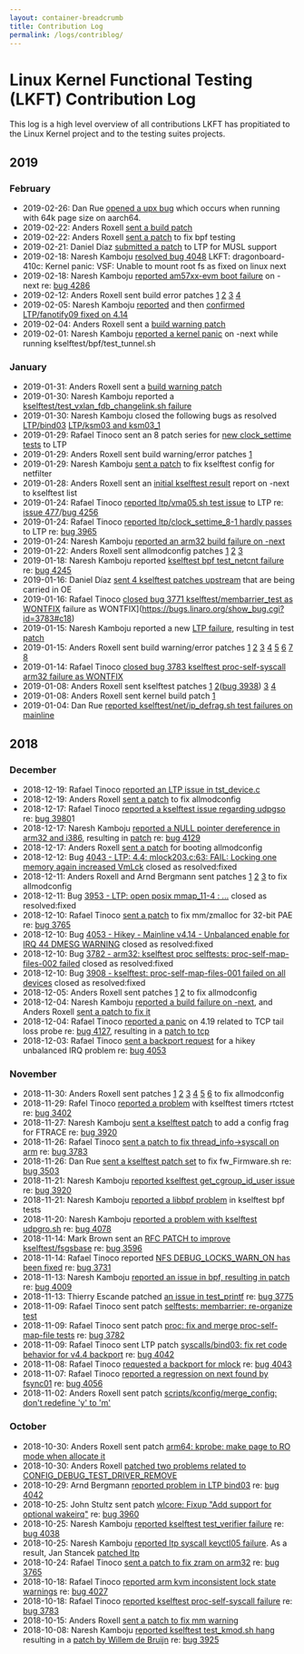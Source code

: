 ```yaml
---
layout: container-breadcrumb
title: Contribution Log
permalink: /logs/contriblog/
---
```


# Linux Kernel Functional Testing (LKFT) Contribution Log

This log is a high level overview of all contributions LKFT has propitiated to the
Linux Kernel project and to the testing suites projects.

<!---

    Concept:
        This is designed to be a human curated and human readable log of the
        contributions that the KV team and the LKFT project make upstream.

        Human judgement is expected in terms of which events are listed and
        which may be excluded. Some events occur too regularly, or are too
        minor to list here.

    General Format:
        - <date>: <person> <verb> to <destination> re: <bug>

    Where:
        date: date the action occurred
        person: email address of person taking an action
        verb: description of action taken. May be "reported", "sent patch",
              followed by a *very brief* description of the context. This
              should link to a mailing list post. If it's a mailing list
              that lore supports, please use a lore link.
        re: Link to bug reference, if available
-->

## 2019

### February
- 2019-02-26: Dan Rue [opened a upx bug](https://github.com/upx/upx/issues/254)
  which occurs when running with 64k page size on aarch64.
- 2019-02-22: Anders Roxell [sent a build
  patch](https://lore.kernel.org/lkml/20190222152554.30006-1-anders.roxell@linaro.org)
- 2019-02-22: Anders Roxell [sent a
  patch](https://lore.kernel.org/lkml/20190222084652.1326-1-anders.roxell@linaro.org)
  to fix bpf testing
- 2019-02-21: Daniel Díaz [submitted a
  patch](http://lists.linux.it/pipermail/ltp/2019-February/010916.html) to LTP
  for MUSL support
- 2019-02-18: Naresh Kamboju [resolved bug
  4048](https://bugs.linaro.org/show_bug.cgi?id=4084#c7) LKFT:
  dragonboard-410c: Kernel panic: VSF: Unable to mount root fs as fixed on
  linux next
- 2019-02-18: Naresh Kamboju [reported am57xx-evm boot
  failure](https://lore.kernel.org/lkml/CA+G9fYsmC5ckLXfQxSUn-tqxLZ4NofEyb9RA69Q07RUoxc79RQ@mail.gmail.com)
  on -next re: [bug 4286](https://bugs.linaro.org/show_bug.cgi?id=4286)
- 2019-02-12: Anders Roxell sent build error patches
  [1](https://lore.kernel.org/lkml/20190212112121.32163-1-anders.roxell@linaro.org)
  [2](https://lore.kernel.org/lkml/20190214205812.7311-1-anders.roxell@linaro.org)
  [3](https://lore.kernel.org/lkml/20190213221625.7551-1-anders.roxell@linaro.org)
  [4](https://lore.kernel.org/lkml/20190218110050.10589-1-anders.roxell@linaro.org)
- 2019-02-05: Naresh Kamboju
  [reported](https://lore.kernel.org/lkml/CA+G9fYvh6axRDLWpR3_ozw46JUknsYgEjvYOZfQEUbhroHPVTA@mail.gmail.com/)
  and then [confirmed LTP/fanotify09 fixed on
  4.14](https://lore.kernel.org/lkml/CA+G9fYu5b4Zk2ibs2f400NKVmVcFayxP+nkRMyY-qYXo0zjWVg@mail.gmail.com/)
- 2019-02-04: Anders Roxell sent a [build warning
  patch](https://lore.kernel.org/lkml/20190204132904.9288-1-anders.roxell@linaro.org)
- 2019-02-01: Naresh Kamboju [reported a kernel
  panic](https://lore.kernel.org/lkml/CA+G9fYu-RXRUPyTeAfSQjXXbtGQeTkbhns9-L5ZVhm12G3xhmQ@mail.gmail.com)
  on -next while running kselftest/bpf/test_tunnel.sh

### January
- 2019-01-31: Anders Roxell sent a [build warning
  patch](https://lore.kernel.org/lkml/20190131161046.21886-1-anders.roxell@linaro.org)
- 2019-01-30: Naresh Kamboju reported a [kselftest/test_vxlan_fdb_changelink.sh
  failure](https://lore.kernel.org/netdev/CA+G9fYtR3+VF65c33rGZxq+Lib5G714x2tq4Jq_DhhsVqem6gQ@mail.gmail.com)
- 2019-01-30: Naresh Kamboju closed the following bugs as resolved
  [LTP/bind03](https://bugs.linaro.org/show_bug.cgi?id=4042) [LTP/ksm03 and
  ksm03_1](https://bugs.linaro.org/show_bug.cgi?id=4255)
- 2019-01-29: Rafael Tinoco sent an 8 patch series for [new clock_settime
  tests](http://lists.linux.it/pipermail/ltp/2019-January/010655.html) to LTP
- 2019-01-29: Anders Roxell sent build warning/error patches
  [1](https://lore.kernel.org/lkml/20190129130146.11934-1-anders.roxell@linaro.org)
- 2019-01-29: Naresh Kamboju [sent a
  patch](https://lore.kernel.org/netdev/20190129062835.31122-1-naresh.kamboju@linaro.org)
  to fix kselftest config for netfilter
- 2019-01-28: Anders Roxell sent an [initial kselftest
  result](https://lists.linaro.org/pipermail/lkft-triage/2019-January/008967.html)
  report on -next to kselftest list
- 2019-01-24: Rafael Tinoco [reported ltp/vma05.sh test
  issue](http://lists.linux.it/pipermail/ltp/2019-January/010634.html) to LTP
  re: [issue 477](https://github.com/linux-test-project/ltp/issues/477)/[bug
  4256](https://bugs.linaro.org/show_bug.cgi?id=4256)
- 2019-01-24: Rafael Tinoco [reported ltp/clock_settime_8-1 hardly
  passes](https://github.com/linux-test-project/ltp/issues/478) to LTP re: [bug
  3965](https://bugs.linaro.org/show_bug.cgi?id=3965)
- 2019-01-24: Naresh Kamboju [reported an arm32 build failure on
  -next](https://lore.kernel.org/linux-arm-kernel/CA+G9fYv0m79UC+Pq9Cq_5vGcos8A87oPYA7Ph7LUyZrfEkLXQA@mail.gmail.com)
- 2019-01-22: Anders Roxell sent allmodconfig patches
  [1](https://lore.kernel.org/lkml/20190122103602.2641-1-anders.roxell@linaro.org)
  [2](https://lore.kernel.org/lkml/20190122083735.13286-1-anders.roxell@linaro.org)
  [3](https://lore.kernel.org/lkml/20190123114811.25388-1-anders.roxell@linaro.org)
- 2019-01-18: Naresh Kamboju reported [kselftest bpf test_netcnt
  failure](https://lore.kernel.org/netdev/CA+G9fYu-ku4dCOnUReot5jz3X18P1dWKiZCnnZaAJJt+p_HNjQ@mail.gmail.com)
  re: [bug 4245](https://bugs.linaro.org/show_bug.cgi?id=4245)
- 2019-01-16: Daniel Díaz [sent 4 kselftest patches
  upstream](https://lore.kernel.org/lkml/20190116174320.14938-1-daniel.diaz@linaro.org)
  that are being carried in OE
- 2019-01-16: Rafael Tinoco [closed bug 3771 kselftest/membarrier_test as
  WONTFIX](https://bugs.linaro.org/show_bug.cgi?id=3771#c13) failure as
  WONTFIX](https://bugs.linaro.org/show_bug.cgi?id=3783#c18)
- 2019-01-15: Naresh Kamboju reported a new [LTP
  failure](http://lists.linux.it/pipermail/ltp/2019-January/010535.html),
  resulting in test
  [patch](https://github.com/linux-test-project/ltp/commit/a78e15494bfdc6be68026031ee6d7abd1e7ae9f2)
- 2019-01-15: Anders Roxell sent build warning/error patches
  [1](https://lore.kernel.org/lkml/20190110101407.7583-1-anders.roxell@linaro.org)
  [2](https://lore.kernel.org/lkml/20190111122525.21167-1-anders.roxell@linaro.org)
  [3](https://lore.kernel.org/lkml/20190114111327.27272-1-anders.roxell@linaro.org)
  [4](https://lore.kernel.org/lkml/20190114111435.27397-1-anders.roxell@linaro.org)
  [5](https://lore.kernel.org/lkml/20190114095754.23175-1-anders.roxell@linaro.org)
  [6](https://lore.kernel.org/lkml/20190114095540.22956-1-anders.roxell@linaro.org)
  [7](https://lore.kernel.org/lkml/20190110111535.11235-1-anders.roxell@linaro.org)
  [8](https://lore.kernel.org/lkml/20190115191839.13823-1-anders.roxell@linaro.org)
- 2019-01-14: Rafael Tinoco [closed bug 3783 kselftest proc-self-syscall arm32
  failure as WONTFIX](https://bugs.linaro.org/show_bug.cgi?id=3783#c18)
- 2019-01-08: Anders Roxell sent kselftest patches
  [1](https://lore.kernel.org/lkml/20190108092223.12467-1-anders.roxell@linaro.org)
  [2](https://lore.kernel.org/lkml/20190108092303.12597-1-anders.roxell@linaro.org)([bug
  3938](https://bugs.linaro.org/show_bug.cgi?id=3938))
  [3](https://lore.kernel.org/lkml/20190108092525.12817-1-anders.roxell@linaro.org)
  [4](https://lore.kernel.org/lkml/20190108092654.13113-1-anders.roxell@linaro.org)
- 2019-01-08: Anders Roxell sent kernel build patch
  [1](https://lore.kernel.org/lkml/20190108143713.15120-1-anders.roxell@linaro.org)
- 2019-01-04: Dan Rue [reported kselftest/net/ip_defrag.sh test failures on
  mainline](https://marc.info/?l=linux-netdev&m=154662102601613&w=2)

## 2018
### December
- 2018-12-19: Rafael Tinoco [reported an LTP issue in
  tst_device.c](http://lists.linux.it/pipermail/ltp/2018-December/010344.html)
- 2018-12-19: Anders Roxell [sent a
  patch](https://lore.kernel.org/lkml/20181219140040.8637-1-anders.roxell@linaro.org)
  to fix allmodconfig
- 2018-12-17: Rafael Tinoco [reported a kselftest issue regarding
  udpgso](https://lore.kernel.org/lkml/bbabafb5-e16c-4025-31d0-d9e5feb5f39a@linaro.org)
  re: [bug 3980](https://bugs.linaro.org/show_bug.cgi?id=3980)1
- 2018-12-17: Naresh Kamboju [reported a NULL pointer dereference in arm32 and
  i386](https://www.spinics.net/lists/netdev/msg540473.html), resulting in
  [patch](https://www.spinics.net/lists/netdev/msg543568.html) re: [bug
  4129](https://bugs.linaro.org/show_bug.cgi?id=4129)
- 2018-12-17: Anders Roxell [sent a
  patch](https://lore.kernel.org/lkml/20181217150326.30933-1-anders.roxell@linaro.org)
  for booting allmodconfig
- 2018-12-12: Bug [4043 - LTP: 4.4: mlock203.c:63: FAIL: Locking one memory
  again increased VmLck](https://bugs.linaro.org/show_bug.cgi?id=4043) closed
  as resolved:fixed
- 2018-12-11: Anders Roxell and Arnd Bergmann sent patches
  [1](https://lore.kernel.org/lkml/20181211103733.22284-1-anders.roxell@linaro.org)
  [2](https://lore.kernel.org/lkml/20181211103616.22137-1-anders.roxell@linaro.org)
  [3](https://lore.kernel.org/lkml/20181211133453.2835077-1-arnd@arndb.de) to
  fix allmodconfig
- 2018-12-11: Bug [3953 - LTP: open posix mmap_11-4 :
  ...](https://bugs.linaro.org/show_bug.cgi?id=3953) closed as resolved:fixed
- 2018-12-10: Rafael Tinoco [sent a
  patch](https://lore.kernel.org/lkml/20181210142105.6750-1-rafael.tinoco@linaro.org)
  to fix mm/zmalloc for 32-bit PAE re: [bug
  3765](https://bugs.linaro.org/show_bug.cgi?id=3765)
- 2018-12-10: Bug [4053 - Hikey - Mainline v4.14 - Unbalanced enable for IRQ 44
  DMESG WARNING](https://bugs.linaro.org/show_bug.cgi?id=4053) closed as
  resolved:fixed
- 2018-12-10: Bug [3782 - arm32: kselftest proc selftests:
  proc-self-map-files-002 failed](https://bugs.linaro.org/show_bug.cgi?id=3782)
  closed as resolved:fixed
- 2018-12-10: Bug [3908 - kselftest: proc-self-map-files-001 failed on all
  devices](https://bugs.linaro.org/show_bug.cgi?id=3908) closed as
  resolved:fixed
- 2018-12-05: Anders Roxell sent patches
  [1](https://lore.kernel.org/lkml/20181204194044.9506-1-anders.roxell@linaro.org)
  [2](https://lore.kernel.org/lkml/20181206143011.23719-1-anders.roxell@linaro.org)
  to fix allmodconfig
- 2018-12-04: Naresh Kamboju [reported a build failure on
  -next](https://lore.kernel.org/lkml/CA+G9fYsvJkW5_hruVYzLX3g9_5scj9nnL240rOMQ+DSz70dqqQ@mail.gmail.com),
  and Anders Roxell [sent a patch to fix
  it](https://github.com/linaro/lkft-website)
- 2018-12-04: Rafael Tinoco [reported a
  panic](https://lore.kernel.org/lkml/716b46ef-03da-9656-92fd-3823f31f5ce6@linaro.org)
  on 4.19 related to TCP tail loss probe re: [bug
  4127](https://bugs.linaro.org/show_bug.cgi?id=4127), resulting in a [patch to
  tcp](https://www.spinics.net/lists/netdev/msg538027.html)
- 2018-12-03: Rafael Tinoco [sent a backport
  request](https://lore.kernel.org/lkml/20181203133107.4002-1-rafael.tinoco@linaro.org)
  for a hikey unbalanced IRQ problem re: [bug
  4053](https://bugs.linaro.org/show_bug.cgi?id=4053)

### November

- 2018-11-30: Anders Roxell sent patches
  [1](https://lore.kernel.org/lkml/20181128081239.18317-1-anders.roxell@linaro.org)
  [2](https://lore.kernel.org/lkml/20181128081334.18408-1-anders.roxell@linaro.org)
  [3](https://lore.kernel.org/lkml/20181130145622.26334-1-anders.roxell@linaro.org)
  [4](https://lore.kernel.org/lkml/20181130150859.27366-1-anders.roxell@linaro.org)
  [5](https://lore.kernel.org/lkml/20181130150935.27493-1-anders.roxell@linaro.org)
  [6](https://lore.kernel.org/lkml/20181130160508.28230-1-anders.roxell@linaro.org)
  to fix allmodconfig
- 2018-11-29: Rafel Tinoco [reported a
  problem](https://lore.kernel.org/lkml/a304b6f1-11db-543b-2cb3-372f34dc7697@linaro.org)
  with kselftest timers rtctest re: [bug
  3402](https://bugs.linaro.org/show_bug.cgi?id=3402)
- 2018-11-27: Naresh Kamboju [sent a kselftest
  patch](https://lists.linaro.org/pipermail/linux-kselftest-mirror/2018-November/002853.html)
  to add a config frag for FTRACE re: [bug
  3920](https://bugs.linaro.org/show_bug.cgi?id=3920)
- 2018-11-26: Rafael Tinoco [sent a patch to fix thread_info->syscall on
  arm](https://lore.kernel.org/lkml/20181126225335.10477-1-rafael.tinoco@linaro.org/)
  re: [bug 3783](https://bugs.linaro.org/show_bug.cgi?id=3783)
- 2018-11-26: Dan Rue [sent a kselftest patch
  set](https://lore.kernel.org/lkml/20181127031218.24419-1-dan.rue@linaro.org/)
  to fix fw_Firmware.sh re: [bug
  3503](https://bugs.linaro.org/show_bug.cgi?id=3503)
- 2018-11-21: Naresh Kamboju [reported kselftest get_cgroup_id_user
  issue](https://lists.linaro.org/pipermail/linux-kselftest-mirror/2018-November/002831.html)
  re: [bug 3920](https://bugs.linaro.org/show_bug.cgi?id=3920)
- 2018-11-21: Naresh Kamboju [reported a libbpf
  problem](https://lists.linaro.org/pipermail/linux-kselftest-mirror/2018-November/002832.html)
  in kselftest bpf tests
- 2018-11-20: Naresh Kamboju [reported a problem with kselftest
  udpgro.sh](https://www.spinics.net/lists/netdev/msg534015.html) re: [bug
  4078](https://bugs.linaro.org/show_bug.cgi?id=4078)
- 2018-11-14: Mark Brown sent an [RFC PATCH to improve
  kselftest/fsgsbase](https://lore.kernel.org/lkml/20181114195043.8021-1-broonie@kernel.org/)
  re: [bug 3596](https://bugs.linaro.org/show_bug.cgi?id=3596)
- 2018-11-14: Rafael Tinoco reported [NFS DEBUG_LOCKS_WARN_ON has been
  fixed](https://lore.kernel.org/lkml/c351b04b-e83e-d090-a6b2-b8b08a688872@linaro.org/)
  re: [bug 3731](https://bugs.linaro.org/show_bug.cgi?id=3731#c15)
- 2018-11-13: Naresh Kamboju [reported an issue in bpf, resulting in
  patch](https://www.spinics.net/lists/netdev/msg533569.html) re: [bug
  4009](https://bugs.linaro.org/show_bug.cgi?id=4009)
- 2018-11-13: Thierry Escande patched [an issue in
  test_printf](https://lore.kernel.org/lkml/20180613171840.29827-1-thierry.escande@linaro.org/)
  re: [bug 3775](https://bugs.linaro.org/show_bug.cgi?id=3775)
- 2018-11-09: Rafael Tinoco sent patch [selftests: membarrier: re-organize
  test](https://lore.kernel.org/lkml/20181109154911.24464-1-rafael.tinoco@linaro.org/)
- 2018-11-09: Rafael Tinoco sent patch [proc: fix and merge proc-self-map-file
  tests](https://lore.kernel.org/lkml/20181109113036.21512-1-rafael.tinoco@linaro.org/)
  re: [bug 3782](https://bugs.linaro.org/show_bug.cgi?id=3782)
- 2018-11-09: Rafael Tinoco sent LTP patch [syscalls/bind03: fix ret code
  behavior for v4.4
  backport](http://lists.linux.it/pipermail/ltp/2018-November/009894.html) re:
  [bug 4042](https://bugs.linaro.org/show_bug.cgi?id=4042)
- 2018-11-08: Rafael Tinoco [requested a backport for
  mlock](https://lists.linaro.org/pipermail/linux-stable-mirror/2018-November/069243.html)
  re: [bug 4043](https://bugs.linaro.org/show_bug.cgi?id=4043)
- 2018-11-07: Rafael Tinoco [reported a regression on next found by
  fsync01](https://www.spinics.net/lists/linux-next/msg45114.html) re: [bug
  4056](https://bugs.linaro.org/show_bug.cgi?id=4056)
- 2018-11-02: Anders Roxell sent patch [scripts/kconfig/merge_config: don't
  redefine 'y' to
  'm'](https://lore.kernel.org/lkml/20181102114119.23859-1-anders.roxell@linaro.org/)

### October

- 2018-10-30: Anders Roxell sent patch [arm64: kprobe: make page to RO mode
  when allocate
  it](https://lore.kernel.org/lkml/20181030113850.31150-1-anders.roxell@linaro.org/)
- 2018-10-30: Anders Roxell [patched two problems related to
  CONFIG_DEBUG_TEST_DRIVER_REMOVE](https://lore.kernel.org/lkml/20181030113545.30999-1-anders.roxell@linaro.org/)
- 2018-10-29: Arnd Bergmann [reported problem in LTP
  bind03](https://lore.kernel.org/lkml/20180831111436.GA23780@dell5510/T/#m170eaa199fc14995b2bae1aae150f5c758ebbb18)
  re: [bug 4042](https://bugs.linaro.org/show_bug.cgi?id=4042)
- 2018-10-25: John Stultz sent patch [wlcore: Fixup "Add support for optional
  wakeirq"](https://lore.kernel.org/lkml/1540490241-32021-1-git-send-email-john.stultz@linaro.org/)
  re: [bug 3960](https://bugs.linaro.org/show_bug.cgi?id=3960)
- 2018-10-25: Naresh Kamboju [reported kselftest test_verifier
  failure](https://lists.linaro.org/pipermail/linux-kselftest-mirror/2018-October/002541.html)
  re: [bug 4038](https://bugs.linaro.org/show_bug.cgi?id=4038)
- 2018-10-25: Naresh Kamboju [reported ltp syscall keyctl05
  failure](http://lists.linux.it/pipermail/ltp/2018-October/009571.html). As a
  result, Jan Stancek [patched
  ltp](http://lists.linux.it/pipermail/ltp/2018-October/009752.html)
- 2018-10-24: Rafael Tinoco [sent a patch to fix zram on
  arm32](https://lore.kernel.org/lkml/20181025012745.20884-1-rafael.tinoco@linaro.org/)
  re: [bug 3765](https://bugs.linaro.org/show_bug.cgi?id=3765)
- 2018-10-18: Rafael Tinoco [reported arm kvm inconsistent lock state
  warnings](https://www.spinics.net/lists/netdev/msg529635.html) re: [bug
  4027](https://bugs.linaro.org/show_bug.cgi?id=4027)
- 2018-10-18: Rafael Tinoco [reported kselftest proc-self-syscall
  failure](http://lists.infradead.org/pipermail/linux-arm-kernel/2018-October/607895.html)
  re: [bug 3783](https://bugs.linaro.org/show_bug.cgi?id=3783)
- 2018-10-15: Anders Roxell [sent a patch to fix mm
  warning](https://lore.kernel.org/lkml/20181015111600.5479-1-anders.roxell@linaro.org/)
- 2018-10-08: Naresh Kamboju [reported kselftest test_kmod.sh
  hang](https://lists.linaro.org/pipermail/linux-kselftest-mirror/2018-October/002378.html)
  resulting in a [patch by Willem de
  Bruijn](http://patchwork.ozlabs.org/patch/942590/) re: [bug
  3925](https://bugs.linaro.org/show_bug.cgi?id=3925)
